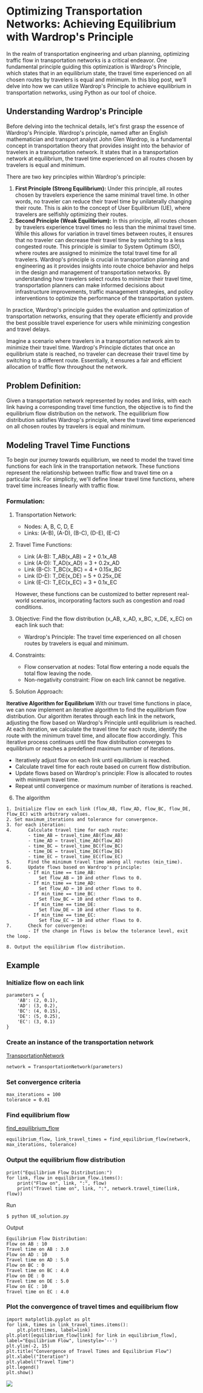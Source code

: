 # Optimizing Transportation Networks: Achieving Equilibrium with Wardrop's Principle

In the realm of transportation engineering and urban planning, optimizing traffic flow in transportation networks is a critical endeavor. One fundamental principle guiding this optimization is Wardrop's Principle, which states that in an equilibrium state, the travel time experienced on all chosen routes by travelers is equal and minimum. In this blog post, we'll delve into how we can utilize Wardrop's Principle to achieve equilibrium in transportation networks, using Python as our tool of choice.

## Understanding Wardrop's Principle
Before delving into the technical details, let's first grasp the essence of Wardrop's Principle. Wardrop's principle, named after an English mathematician and transport analyst John Glen Wardrop, is a fundamental concept in transportation theory that provides insight into the behavior of travelers in a transportation network. It states that in a transportation network at equilibrium, the travel time experienced on all routes chosen by travelers is equal and minimum.

There are two key principles within Wardrop's principle:
1. **First Principle (Strong Equilibrium):** Under this principle, all routes chosen by travelers experience the same minimal travel time. In other words, no traveler can reduce their travel time by unilaterally changing their route. This is akin to the concept of User Equilibrium (UE), where travelers are selfishly optimizing their routes.
2. **Second Principle (Weak Equilibrium):** In this principle, all routes chosen by travelers experience travel times no less than the minimal travel time. While this allows for variation in travel times between routes, it ensures that no traveler can decrease their travel time by switching to a less congested route. This principle is similar to System Optimum (SO), where routes are assigned to minimize the total travel time for all travelers.
Wardrop's principle is crucial in transportation planning and engineering as it provides insights into route choice behavior and helps in the design and management of transportation networks. By understanding how travelers select routes to minimize their travel time, transportation planners can make informed decisions about infrastructure improvements, traffic management strategies, and policy interventions to optimize the performance of the transportation system.

In practice, Wardrop's principle guides the evaluation and optimization of transportation networks, ensuring that they operate efficiently and provide the best possible travel experience for users while minimizing congestion and travel delays.

Imagine a scenario where travelers in a transportation network aim to minimize their travel time. Wardrop's Principle dictates that once an equilibrium state is reached, no traveler can decrease their travel time by switching to a different route. Essentially, it ensures a fair and efficient allocation of traffic flow throughout the network.

## Problem Definition:
Given a transportation network represented by nodes and links, with each link having a corresponding travel time function, the objective is to find the equilibrium flow distribution on the network. The equilibrium flow distribution satisfies Wardrop's principle, where the travel time experienced on all chosen routes by travelers is equal and minimum.

## Modeling Travel Time Functions
To begin our journey towards equilibrium, we need to model the travel time functions for each link in the transportation network. These functions represent the relationship between traffic flow and travel time on a particular link. For simplicity, we'll define linear travel time functions, where travel time increases linearly with traffic flow.


### Formulation:
1. Transportation Network:
   - Nodes: A, B, C, D, E
   - Links: (A-B), (A-D), (B-C), (D-E), (E-C)

2. Travel Time Functions:
   - Link (A-B): T_AB(x_AB) = 2 + 0.1x_AB
   - Link (A-D): T_AD(x_AD) = 3 + 0.2x_AD
   - Link (B-C): T_BC(x_BC) = 4 + 0.15x_BC
   - Link (D-E): T_DE(x_DE) = 5 + 0.25x_DE
   - Link (E-C): T_EC(x_EC) = 3 + 0.1x_EC

   However, these functions can be customized to better represent real-world scenarios, incorporating factors such as congestion and road conditions.

3. Objective:
   Find the flow distribution (x_AB, x_AD, x_BC, x_DE, x_EC) on each link such that:
   - Wardrop's Principle: The travel time experienced on all chosen routes by travelers is equal and minimum.

4. Constraints:
   - Flow conservation at nodes: Total flow entering a node equals the total flow leaving the node.
   - Non-negativity constraint: Flow on each link cannot be negative.

5. Solution Approach:

**Iterative Algorithm for Equilibrium**
With our travel time functions in place, we can now implement an iterative algorithm to find the equilibrium flow distribution. Our algorithm iterates through each link in the network, adjusting the flow based on Wardrop's Principle until equilibrium is reached. At each iteration, we calculate the travel time for each route, identify the route with the minimum travel time, and allocate flow accordingly. This iterative process continues until the flow distribution converges to equilibrium or reaches a predefined maximum number of iterations.

   - Iteratively adjust flow on each link until equilibrium is reached.
   - Calculate travel time for each route based on current flow distribution.
   - Update flows based on Wardrop's principle: Flow is allocated to routes with minimum travel time.
   - Repeat until convergence or maximum number of iterations is reached.


6. The algorithm
```
1. Initialize flow on each link (flow_AB, flow_AD, flow_BC, flow_DE, flow_EC) with arbitrary values.
2. Set maximum_iterations and tolerance for convergence.
3. for each iteration:
4.      Calculate travel time for each route:
        - time_AB ← travel_time_AB(flow_AB)
        - time_AD ← travel_time_AD(flow_AD)
        - time_BC ← travel_time_BC(flow_BC)
        - time_DE ← travel_time_DE(flow_DE)
        - time_EC ← travel_time_EC(flow_EC)
5.      Find the minimum travel time among all routes (min_time).
6.      Update flows based on Wardrop's principle:
        - If min_time == time_AB:
            Set flow_AB ← 10 and other flows to 0.
        - If min_time == time_AD:
            Set flow_AD ← 10 and other flows to 0.
        - If min_time == time_BC:
            Set flow_BC ← 10 and other flows to 0.
        - If min_time == time_DE:
            Set flow_DE ← 10 and other flows to 0.
        - If min_time == time_EC:
            Set flow_EC ← 10 and other flows to 0.
7.      Check for convergence:
        - If the change in flows is below the tolerance level, exit the loop.
    
8. Output the equilibrium flow distribution.
```
## Example
### Initialize flow on each link
```
parameters = {
    'AB': (2, 0.1),
    'AD': (3, 0.2),
    'BC': (4, 0.15),
    'DE': (5, 0.25),
    'EC': (3, 0.1)
}
```
### Create an instance of the transportation network

[TransportationNetwork](https://github.com/SamuelAmihere/cross-work/blob/main/1-Semester2/Courses/VI/Projects/UE_solution.py)
```
network = TransportationNetwork(parameters)
```
### Set convergence criteria
```
max_iterations = 100
tolerance = 0.01
```

### Find equilibrium flow

[find_equilibrium_flow](https://github.com/SamuelAmihere/cross-work/blob/main/1-Semester2/Courses/VI/Projects/UE_solution.py)
```
equilibrium_flow, link_travel_times = find_equilibrium_flow(network, max_iterations, tolerance)
```

### Output the equilibrium flow distribution
```
print("Equilibrium Flow Distribution:")
for link, flow in equilibrium_flow.items():
    print("Flow on", link, ":", flow)
    print("Travel time on", link, ":", network.travel_time(link, flow))
```
Run
```
$ python UE_solution.py
```
Output
```
Equilibrium Flow Distribution:
Flow on AB : 10
Travel time on AB : 3.0
Flow on AD : 10
Travel time on AD : 5.0
Flow on BC : 0
Travel time on BC : 4.0
Flow on DE : 0
Travel time on DE : 5.0
Flow on EC : 10
Travel time on EC : 4.0
```

### Plot the convergence of travel times and equilibrium flow

```
import matplotlib.pyplot as plt
for link, times in link_travel_times.items():
    plt.plot(times, label=link)
plt.plot([equilibrium_flow[link] for link in equilibrium_flow], label="Equilibrium Flow", linestyle='--')
plt.ylim(-2, 15)
plt.title("Convergence of Travel Times and Equilibrium Flow")
plt.xlabel("Iteration")
plt.ylabel("Travel Time")
plt.legend()
plt.show()
```
<img src="ue_1.png">